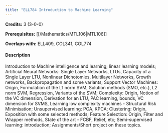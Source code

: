 ```yaml
---
title: "ELL784 Introduction to Machine Learning"
---
```

**Credits:** 3 (3-0-0)

**Prerequisites:** [[/Mathematics/MTL106|MTL106]]

**Overlaps with:** ELL409, COL341, COL774

#### Description
Introduction to Machine intelligence and learning; linear learning models; Artificial Neural Networks: Single Layer Networks, LTUs, Capacity of a Single Layer LTU, Nonlinear Dichotomies, Multilayer Networks, Growth networks, Backpropagation and some variants; Support Vector Machines: Origin, Formulation of the L1 norm SVM, Solution methods (SMO, etc.), L2 norm SVM, Regression, Variants of the SVM; Complexity: Origin, Notion of the VC dimension, Derivation for an LTU, PAC learning, bounds, VC dimension for SVMS, Learning low complexity machines - Structural Risk Minimisation; Unsupervised learning: PCA, KPCA; Clustering: Origin, Exposition with some selected methods; Feature Selection: Origin, Filter and Wrapper methods, State of the art - FCBF, Relief, etc; Semi-supervised learning: introduction; Assignments/Short project on these topics.